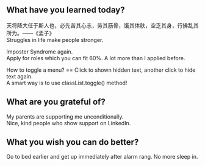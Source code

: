 ## What have you learned today?
天将降大任于斯人也，必先苦其心志，劳其筋骨，饿其体肤，空乏其身，行拂乱其所为。——《孟子》  
Struggles in life make people stronger.

Imposter Syndrome again.  
Apply for roles which you can fit 60%. A lot more than I applied before.

How to toggle a menu? == Click to shown hidden text, another click to hide text again.   
A smart way is to use classList.toggle() method!

## What are you grateful of?
My parents are supporting me unconditionally.  
Nice, kind people who show support on LinkedIn.  

## What you wish you can do better?
Go to bed earlier and get up immediately after alarm rang. No more sleep in.
